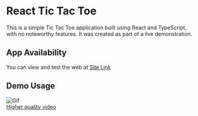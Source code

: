 # React Tic Tac Toe
This is a simple Tic Tac Toe application built using React and TypeScript, with no noteworthy features. It was created as part of a live demonstration.

## App Availability

You can view and test the web at [Site Link](https://carrot2803.github.io/react-tic-tac-toe/)

## Demo Usage
![Gif](https://imgur.com/XZMeGRb.gif)
<br>
[Higher quality video](https://imgur.com/K9ZuH2q.mp4)

